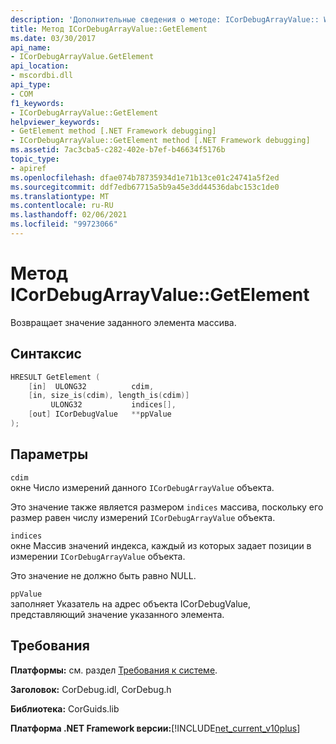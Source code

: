 ```yaml
---
description: 'Дополнительные сведения о методе: ICorDebugArrayValue:: WebMethod'
title: Метод ICorDebugArrayValue::GetElement
ms.date: 03/30/2017
api_name:
- ICorDebugArrayValue.GetElement
api_location:
- mscordbi.dll
api_type:
- COM
f1_keywords:
- ICorDebugArrayValue::GetElement
helpviewer_keywords:
- GetElement method [.NET Framework debugging]
- ICorDebugArrayValue::GetElement method [.NET Framework debugging]
ms.assetid: 7ac3cba5-c282-402e-b7ef-b46634f5176b
topic_type:
- apiref
ms.openlocfilehash: dfae074b78735934d1e71b13ce01c24741a5f2ed
ms.sourcegitcommit: ddf7edb67715a5b9a45e3dd44536dabc153c1de0
ms.translationtype: MT
ms.contentlocale: ru-RU
ms.lasthandoff: 02/06/2021
ms.locfileid: "99723066"
---
```

# <a name="icordebugarrayvaluegetelement-method"></a>Метод ICorDebugArrayValue::GetElement

Возвращает значение заданного элемента массива.  
  
## <a name="syntax"></a>Синтаксис  
  
```cpp  
HRESULT GetElement (  
    [in]  ULONG32          cdim,  
    [in, size_is(cdim), length_is(cdim)]
         ULONG32           indices[],  
    [out] ICorDebugValue   **ppValue  
);  
```  
  
## <a name="parameters"></a>Параметры  

 `cdim`  
 окне Число измерений данного `ICorDebugArrayValue` объекта.  
  
 Это значение также является размером `indices` массива, поскольку его размер равен числу измерений `ICorDebugArrayValue` объекта.  
  
 `indices`  
 окне Массив значений индекса, каждый из которых задает позиции в измерении `ICorDebugArrayValue` объекта.  
  
 Это значение не должно быть равно NULL.  
  
 `ppValue`  
 заполняет Указатель на адрес объекта ICorDebugValue, представляющий значение указанного элемента.  
  
## <a name="requirements"></a>Требования  

 **Платформы:** см. раздел [Требования к системе](../../get-started/system-requirements.md).  
  
 **Заголовок:** CorDebug.idl, CorDebug.h  
  
 **Библиотека:** CorGuids.lib  
  
 **Платформа .NET Framework версии:**[!INCLUDE[net_current_v10plus](../../../../includes/net-current-v10plus-md.md)]
